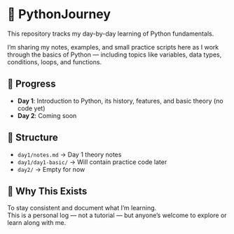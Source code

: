 # 🐍 PythonJourney

This repository tracks my day-by-day learning of Python fundamentals.

I’m sharing my notes, examples, and small practice scripts here as I work through the basics of Python — including topics like variables, data types, conditions, loops, and functions.

## 📘 Progress

- **Day 1**: Introduction to Python, its history, features, and basic theory (no code yet)
- **Day 2**: Coming soon

## 📂 Structure

- `day1/notes.md` → Day 1 theory notes
- `day1/day1-basic/` → Will contain practice code later
- `day2/` → Empty for now

## 🎯 Why This Exists

To stay consistent and document what I’m learning.  
This is a personal log — not a tutorial — but anyone’s welcome to explore or learn along with me.
 
